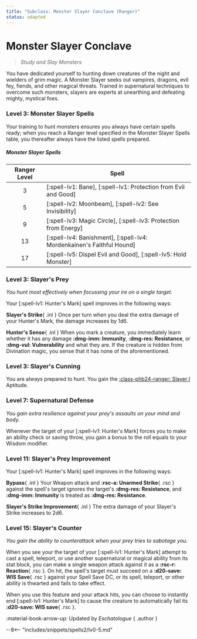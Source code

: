 ```yaml
---
title: "Subclass: Monster Slayer Conclave (Ranger)"
status: adapted
---
```


<p style="display:none">
Study and Slay Monsters
</p>

# Monster Slayer Conclave

> *Study and Slay Monsters*

You have dedicated yourself to hunting down creatures of the night and wielders of grim magic. A Monster Slayer seeks out vampires, dragons, evil fey, fiends, and other magical threats. Trained in supernatural techniques to overcome such monsters, slayers are experts at unearthing and defeating mighty, mystical foes.

### Level 3: Monster Slayer Spells 

Your training to hunt monsters ensures you always have certain spells ready; when you reach a Ranger level specified in the Monster Slayer Spells table, you thereafter always have the listed spells prepared.

##### Monster Slayer Spells

| Ranger Level | Spell |
|:-:|---|
| 3 | [:spell-lv1: Bane], [:spell-lv1: Protection from Evil and Good] |
| 5 | [:spell-lv2: Moonbeam], [:spell-lv2: See Invisibility] |
| 9 | [:spell-lv3: Magic Circle], [:spell-lv3: Protection from Energy] |
| 13 | [:spell-lv4: Banishment], [:spell-lv4: Mordenkainen's Faithful Hound] |
| 17 | [:spell-lv5: Dispel Evil and Good], [:spell-lv5: Hold Monster] |

### Level 3: Slayer's Prey

*You hunt most effectively when focussing your ire on a single target.*

Your [:spell-lv1: Hunter's Mark] spell improves in the following ways:

**Slayer's Strike**{ .inl } Once per turn when you deal the extra damage of your Hunter's Mark, the damage increases by 1d6.

**Hunter's Sense**{ .inl } When you mark a creature, you immediately learn whether it has any damage **:dmg-imm: Immunity**, **:dmg-res: Resistance**, or **:dmg-vul: Vulnerability** and what they are. If the creature is hidden from Divination magic, you sense that it has none of the aforementioned.

### Level 3: Slayer's Cunning

You are always prepared to hunt. You gain the [:class-phb24-ranger: Slayer I](../../option/class-options/ranger-aptitude.md#slayer-i) Aptitude.

### Level 7: Supernatural Defense

*You gain extra resilience against your prey's assaults on your mind and body.*

Whenever the target of your [:spell-lv1: Hunter's Mark] forces you to make an ability check or saving throw, you gain a bonus to the roll equals to your Wisdom modifier.

### Level 11: Slayer's Prey Improvement

Your [:spell-lv1: Hunter's Mark] spell improves in the following ways:

**Bypass**{ .inl } Your Weapon attack and **:rsc-a: Unarmed Strike**{ .rsc } against the spell's target ignores the target's **:dmg-res: Resistance**, and **:dmg-imm: Immunity** is treated as **:dmg-res: Resistance**.

**Slayer's Strike Improvement**{ .inl } The extra damage of your Slayer's Strike increases to 2d6.

### Level 15: Slayer's Counter

*You gain the ability to counterattack when your prey tries to sabotage you.*

When you see your the target of your [:spell-lv1: Hunter's Mark] attempt to cast a spell, teleport, or use another supernatural or magical ability from its stat block, you can make a single weapon attack against it as a **:rsc-r: Reaction**{ .rsc }. On hit, the spell's target must succeed on a **:d20-save: WIS Save**{ .rsc } against your Spell Save DC, or its spell, teleport, or other ability is thwarted and fails to take effect.

When you use this feature and your attack hits, you can choose to instantly end [:spell-lv1: Hunter's Mark] to cause the creature to automatically fail its **:d20-save: WIS save**{ .rsc }.

:material-book-arrow-up: Updated by *Eschatologue*
{ .author }

--8<-- "includes/snippets/spells2/lv0-5.md"